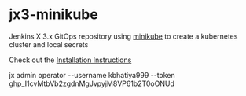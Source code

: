 # jx3-minikube

Jenkins X 3.x GitOps repository using [minikube](https://minikube.sigs.k8s.io/) to create a kubernetes cluster and local secrets

Check out the [Installation Instructions](https://jenkins-x.io/v3/admin/platforms/minikube/)


jx admin operator --username kbhatiya999 --token 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


